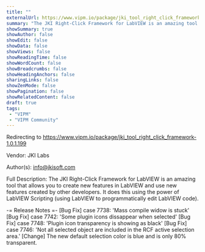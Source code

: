 ```yaml
---
title: ""
externalUrl: https://www.vipm.io/package/jki_tool_right_click_framework-1.0.1.199
summary: "The JKI Right-Click Framework for LabVIEW is an amazing tool that allows you to create new features in LabVIEW and use new features created by other developers."
showSummary: true
showAuthor: false
showEdit: false
showData: false
showViews: false
showReadingTime: false
showWordCount: false
showBreadcrumbs: false
showHeadingAnchors: false
sharingLinks: false
showZenMode: false
showPagination: false
showRelatedContent: false
draft: true
tags:
 - "VIPM"
 - "VIPM Community"
---
```


Redirecting to https://www.vipm.io/package/jki_tool_right_click_framework-1.0.1.199

Vendor: JKI Labs

Author(s): info@jkisoft.com
 
Full Description:
The JKI Right-Click Framework for LabVIEW is an amazing tool that allows you to create new features in LabVIEW and use new features created by other developers.  It does this using the power of LabVIEW Scripting (using LabVIEW to programmatically edit LabVIEW code).

-= Release Notes =-
[Bug Fix] case 7738: 'Mass compile widow is stuck'
[Bug Fix] case 7742: 'Some plugin icons dissappear when selected'
[Bug Fix] case 7748: 'Plugin icon transparency is showing as black'
[Bug Fix] case 7746: 'Not all selected object are included in the RCF active selection area.'
[Change] The new default selection color is blue and is only 80% transparent.